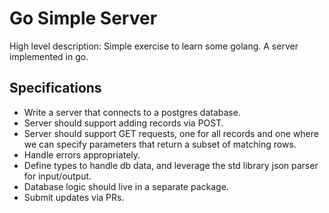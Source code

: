 # Go Simple Server

High level description: Simple exercise to learn some golang. A server implemented in go. 

## Specifications

* Write a server that connects to a postgres database.
* Server should support adding records via POST.
* Server should support GET requests, one for all records and one where we can specify parameters that return a subset of matching rows.  
* Handle errors appropriately.
* Define types to handle db data, and leverage the std library json parser for input/output.
* Database logic should live in a separate package.
* Submit updates via PRs.
